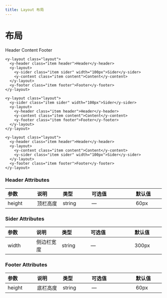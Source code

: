 ```yaml
---
title: Layout 布局
---
```


# 布局

<grid-test title="常见页面布局" description="典型的页面布局">
  <layout-demo1></layout-demo1>
  <highlight-code slot="codeText" lang="vue">
    <y-layout class="layout">
      <y-header class="item header">Header</y-header>
      <y-content class="item content">Content</y-content>
      <y-footer class="item footer">Footer</y-footer>
    </y-layout>

    <y-layout class="layout">
      <y-header class="item header">Header</y-header>
      <y-layout>
        <y-sider class="item sider" width="100px">Sider</y-sider>
        <y-content class="item content">Content</y-content>
      </y-layout>
      <y-footer class="item footer">Footer</y-footer>
    </y-layout>

    <y-layout class="layout">
      <y-sider class="item sider" width="100px">Sider</y-sider>
      <y-layout>
        <y-header class="item header">Header</y-header>
        <y-content class="item content">Content</y-content>
        <y-footer class="item footer">Footer</y-footer>
      </y-layout>
    </y-layout>

    <y-layout class="layout">
      <y-header class="item header">Header</y-header>
      <y-layout>
        <y-content class="item content">Content</y-content>
        <y-sider class="item sider" width="100px">Sider</y-sider>
      </y-layout>
      <y-footer class="item footer">Footer</y-footer>
    </y-layout>

  </highlight-code>
</grid-test>

<style>
table th { width: 100px;text-align:left } 
table th:nth-of-type(4){width:200px}
</style>

### Header Attributes

| 参数   | 说明     | 类型   | 可选值 | 默认值 |
| ------ | -------- | ------ | ------ | ------ |
| height | 顶栏高度 | string | —      | 60px   |

### Sider Attributes

| 参数  | 说明       | 类型   | 可选值 | 默认值 |
| ----- | ---------- | ------ | ------ | ------ |
| width | 侧边栏宽度 | string | —      | 300px  |

### Footer Attributes

| 参数   | 说明     | 类型   | 可选值 | 默认值 |
| ------ | -------- | ------ | ------ | ------ |
| height | 底栏高度 | string | —      | 60px   |
